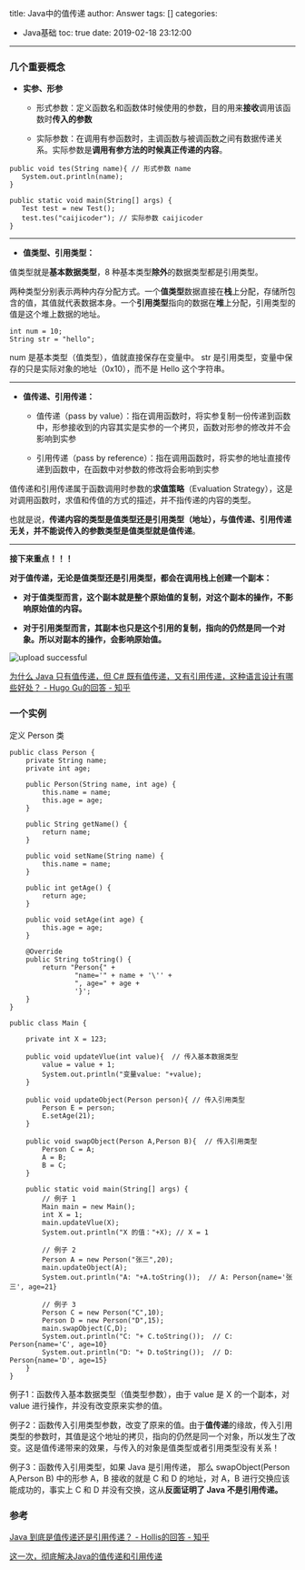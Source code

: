 title: Java中的值传递
author: Answer
tags: []
categories:
  - Java基础
toc: true
date: 2019-02-18 23:12:00
---
### 几个重要概念

- **实参、形参**

  - 形式参数：定义函数名和函数体时候使用的参数，目的用来**接收**调用该函数时**传入的参数**
  
  - 实际参数：在调用有参函数时，主调函数与被调函数之间有数据传递关系。实际参数是**调用有参方法的时候真正传递的内容**。
 
 
 ```
 public void tes(String name){ // 形式参数 name
    System.out.println(name);
}

public static void main(String[] args) {
    Test test = new Test();
    test.tes("caijicoder"); // 实际参数 caijicoder
}

 ```

---

- **值类型、引用类型：**

值类型就是**基本数据类型**，8 种基本类型**除外**的数据类型都是引用类型。

两种类型分别表示两种内存分配方式。一个**值类型**数据直接在**栈**上分配，存储所包含的值，其值就代表数据本身。一个**引用类型**指向的数据在**堆**上分配，引用类型的值是这个堆上数据的地址。

```
int num = 10;
String str = "hello";
```
num 是基本类型（值类型），值就直接保存在变量中。
str 是引用类型，变量中保存的只是实际对象的地址（0x10），而不是 Hello 这个字符串。

---


- **值传递、引用传递：**

  - 值传递（pass by value）：指在调用函数时，将实参复制一份传递到函数中，形参接收到的内容其实是实参的一个拷贝，函数对形参的修改并不会影响到实参
  
  - 引用传递（pass by reference）：指在调用函数时，将实参的地址直接传递到函数中，在函数中对参数的修改将会影响到实参
 
值传递和引用传递属于函数调用时参数的**求值策略**（Evaluation Strategy），这是对调用函数时，求值和传值的方式的描述，并不指传递的内容的类型。

也就是说，**传递内容的类型是值类型还是引用类型（地址），与值传递、引用传递无关，并不能说传入的参数类型是值类型就是值传递**。

---

**接下来重点！！！**

**对于值传递，无论是值类型还是引用类型，都会在调用栈上创建一个副本：**

  - **对于值类型而言，这个副本就是整个原始值的复制，对这个副本的操作，不影响原始值的内容。**

  - **对于引用类型而言，其副本也只是这个引用的复制，指向的仍然是同一个对象。所以对副本的操作，会影响原始值。**

![upload successful](https://note.youdao.com/yws/public/resource/5b893506b6477fb678c8a98ca5888a85/4C4F78841E6241959282C73A0BD3CD08?ynotemdtimestamp=1550503530839)

[为什么 Java 只有值传递，但 C# 既有值传递，又有引用传递，这种语言设计有哪些好处？ - Hugo Gu的回答 - 知乎](
https://www.zhihu.com/question/20628016/answer/28970414)


### 一个实例

定义 Person 类
```
public class Person {
    private String name;
    private int age;

    public Person(String name, int age) {
        this.name = name;
        this.age = age;
    }

    public String getName() {
        return name;
    }

    public void setName(String name) {
        this.name = name;
    }

    public int getAge() {
        return age;
    }

    public void setAge(int age) {
        this.age = age;
    }

    @Override
    public String toString() {
        return "Person{" +
                "name='" + name + '\'' +
                ", age=" + age +
                '}';
    }
}
```

```
public class Main {

    private int X = 123;

    public void updateVlue(int value){  // 传入基本数据类型
        value = value + 1;
        System.out.println("变量value: "+value);
    }
    
    public void updateObject(Person person){ // 传入引用类型
        Person E = person;
        E.setAge(21);
    }

    public void swapObject(Person A,Person B){  // 传入引用类型
        Person C = A;
        A = B;
        B = C;
    }
    
    public static void main(String[] args) {
        // 例子 1
        Main main = new Main();
        int X = 1;
        main.updateVlue(X);
        System.out.println("X 的值："+X); // X = 1
        
        // 例子 2
        Person A = new Person("张三",20);
        main.updateObject(A);
        System.out.println("A: "+A.toString());  // A: Person{name='张三', age=21}
        
        // 例子 3
        Person C = new Person("C",10);
        Person D = new Person("D",15);
        main.swapObject(C,D);
        System.out.println("C: "+ C.toString());  // C: Person{name='C', age=10}
        System.out.println("D: "+ D.toString());  // D: Person{name='D', age=15}
    }
}
```

例子1：函数传入基本数据类型（值类型参数），由于 value 是 X 的一个副本，对 value 进行操作，并没有改变原来实参的值。

例子2：函数传入引用类型参数，改变了原来的值。由于**值传递**的缘故，传入引用类型的参数时，其值是这个地址的拷贝，指向的仍然是同一个对象，所以发生了改变。这是值传递带来的效果，与传入的对象是值类型或者引用类型没有关系！

例子3：函数传入引用类型，如果 Java 是引用传递， 那么 swapObject(Person A,Person B) 中的形参 A，B 接收的就是 C 和 D 的地址，对 A，B 进行交换应该能成功的，事实上 C 和 D 并没有交换，这从**反面证明了 Java 不是引用传递。**

### 参考

[Java 到底是值传递还是引用传递？ - Hollis的回答 - 知乎](https://www.zhihu.com/question/31203609/answer/576030121)

[这一次，彻底解决Java的值传递和引用传递](https://juejin.im/post/5bce68226fb9a05ce46a0476)